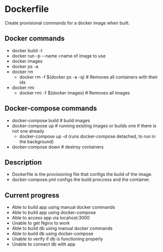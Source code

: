 # Dockerfile
Create provisional commands for a docker image when built.

## Docker commands
- docker build -t <new image name> <location>
- docker run -p <port publish> --name <new container name> <name of image to use
- docker images
- docker ps -a
- docker rm
  - docker rm -f $(docker ps -a -q)  # Removes all containers with their ids
- docker rmi
  - docker rmi -f $(docker images)  # Removes all images

## Docker-compose commands
- docker-compose build  # build images
- docker-compose up # running existing images or builds one if there is not one already
  - docker-compose up -d (runs docker-compose detached, to run in the background)
- docker-compose down # destroy containers

## Description
- Dockerfile is the provisioning file that configs the build of the image.
- docker-compose.yml configs the build proccess and the container.

## Current progress
- Able to build app using manual docker commands
- Able to build app using docker-compose
- Able to access app via locahost:3000
- Unable to get Nginx to work
- Able to build db using manual docker commands
- Able to build db using docker-compose
- Unable to verify if db is functioning properly
- Unable to connect db with app
